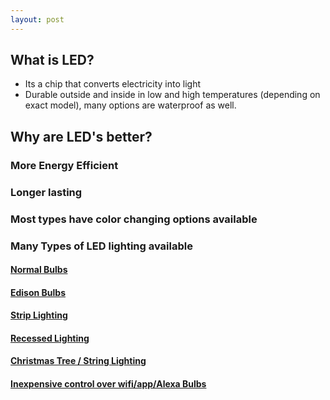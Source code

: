 ```yaml
---
layout: post
---
```


## What is LED? 
- Its a chip that converts electricity into light 
- Durable outside and inside in low and high temperatures (depending on exact model), many options are waterproof as well.


## Why are LED's better?
### More Energy Efficient
### Longer lasting
### Most types have color changing options available
### Many Types of LED lighting available 
#### [Normal Bulbs](/led/2017/02/22/normal-bulbs)
#### [Edison Bulbs](/led/2017/02/22/edison-bulbs)
#### [Strip Lighting](/led/2017/02/22/strip-lighting)
#### [Recessed Lighting](/led/2017/02/22/recessed-lighting)
#### [Christmas Tree / String Lighting](/led/2017/02/22/string-lighting)
#### [Inexpensive control over wifi/app/Alexa Bulbs](/led/2017/02/22/wifi-controlled)
